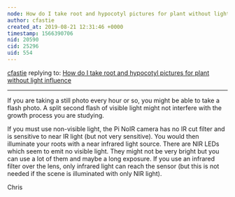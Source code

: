 ```yaml
---
node: How do I take root and hypocotyl pictures for plant without light influence
author: cfastie
created_at: 2019-08-21 12:31:46 +0000
timestamp: 1566390706
nid: 20590
cid: 25296
uid: 554
---
```




[cfastie](../profile/cfastie) replying to: [How do I take root and hypocotyl pictures for plant without light influence](../notes/Xing/08-20-2019/how-do-i-take-root-and-hypocotyl-pictures-for-plant-without-light-influence)

----
If you are taking a still photo every hour or so, you might be able to take a flash photo. A split second flash of visible light might not interfere with the growth process you are studying.

If you must use non-visible light, the Pi NoIR camera has no IR cut filter and is sensitive to near IR light (but not very sensitive). You would then illuminate your roots with a near infrared light source. There are NIR LEDs which seem to emit no visible light. They might not be very bright but you can use a lot of them and maybe a long exposure. If you use an infrared filter over the  lens, only infrared light can reach the sensor (but this is not needed if the scene is illuminated with only NIR light).

Chris